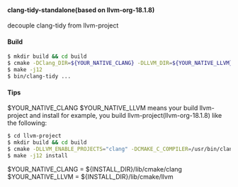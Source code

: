#### clang-tidy-standalone(based on llvm-org-18.1.8)

decouple clang-tidy from llvm-project

#### Build
```bash
$ mkdir build && cd build
$ cmake -DClang_DIR=${YOUR_NATIVE_CLANG} -DLLVM_DIR=${YOUR_NATIVE_LLVM} ..
$ make -j12
$ bin/clang-tidy ...
```

#### Tips
$YOUR_NATIVE_CLANG $YOUR_NATIVE_LLVM means your build llvm-project and install
for example, you build llvm-project(llvm-org-18.1.8) like the following:
```bash
$ cd llvm-project
$ mkdir build && cd build
$ cmake -DLLVM_ENABLE_PROJECTS="clang" -DCMAKE_C_COMPILER=/usr/bin/clang -DCMAKE_CXX_COMPILER=/usr/bin/clang++ -DLLVM_TARGETS_TO_BUILD=X86 -DBUILD_SHARED_LIBS=ON -DCMAKE_INSTALL_PREFIX=${INSTALL_DIR} -DCMAKE_BUILD_TYPE=Debug ../llvm
$ make -j12 install
```
$YOUR_NATIVE_CLANG = ${INSTALL_DIR}/lib/cmake/clang
$YOUR_NATIVE_LLVM = ${INSTALL_DIR}/lib/cmake/llvm
